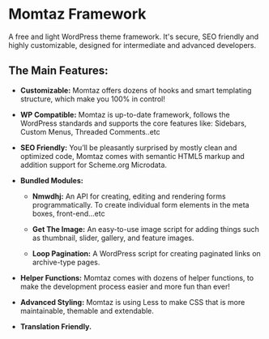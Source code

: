 Momtaz Framework
================

A free and light WordPress theme framework. It's secure, SEO friendly and highly customizable, designed for intermediate and advanced developers.

The Main Features:
------------------

 - **Customizable:** Momtaz offers dozens of hooks and smart templating structure, which make you 100% in control!

 - **WP Compatible:** Momtaz is up-to-date framework, follows the WordPress standards and supports the core features like: Sidebars, Custom Menus, Threaded Comments..etc

 - **SEO Friendly:** You’ll be pleasantly surprised by mostly clean and optimized code, Momtaz comes with semantic HTML5 markup and addition support for Scheme.org Microdata.

 - **Bundled Modules:**
    
     - **Nmwdhj:** An API for creating, editing and rendering forms programmatically. To create individual form elements in the meta boxes, front-end...etc
    
     - **Get The Image:** An easy-to-use image script for adding things such as thumbnail, slider, gallery, and feature images.
    
     - **Loop Pagination:** A WordPress script for creating paginated links on archive-type pages.

 - **Helper Functions:** Momtaz comes with dozens of helper functions, to make the development process easier and more fun than ever!

 - **Advanced Styling:** Momtaz is using Less to make CSS that is more maintainable, themable and extendable.

 - **Translation Friendly.**
